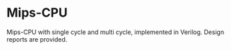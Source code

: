 # Mips-CPU
Mips-CPU with single cycle and multi cycle, implemented in Verilog. Design reports are provided.
